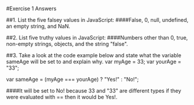 #Exercise 1 Answers

##1. List the five falsey values in JavaScript:
####False, 0, null, undefined, an empty string, and NaN.

##2. List five truthy values in JavaScript:
####Numbers other than 0, true, non-empty strings, objects, and the string "false".

##3. Take a look at the code example below and state what the variable sameAge will be set to and explain why.
var myAge = 33;
var yourAge = "33";

var sameAge = (myAge === yourAge) ? "Yes!" : "No!";

####It will be set to No! because 33 and "33" are different types if they were evaluated with == then it would be Yes!.

